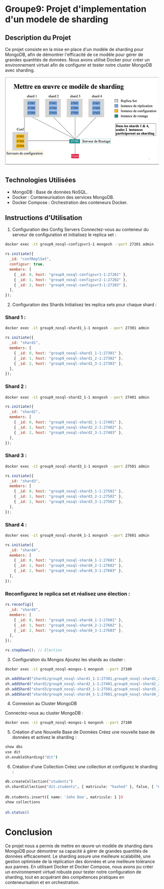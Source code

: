 # Groupe9: Projet d'implementation d'un modele de sharding

## Description du Projet

Ce projet consiste en la mise en place d'un modèle de sharding pour MongoDB, afin de démontrer l'efficacité de ce modèle pour gérer de grandes quantités de données. Nous avons utilisé Docker pour créer un environnement virtuel afin de configurer et tester notre cluster MongoDB avec sharding.

![Modele de Sharding a implementer](./MongoDB_Devoir.png)

## Technologies Utilisées

- MongoDB : Base de données NoSQL.
- Docker : Conteneurisation des services MongoDB.
- Docker Compose : Orchestration des conteneurs Docker.

## Instructions d'Utilisation

1. Configuration des Config Servers
   Connectez-vous au conteneur du serveur de configuration et initialisez le replica set :

```bash
docker exec -it group9_nosql-configsvr1-1 mongosh --port 27201 admin
```

```javascript
rs.initiate({
  _id: "confReplSet",
  configsvr: true,
  members: [
    { _id: 0, host: "group9_nosql-configsvr1-1:27201" },
    { _id: 1, host: "group9_nosql-configsvr2-1:27202" },
    { _id: 2, host: "group9_nosql-configsvr3-1:27203" },
  ],
});
```

2. Configuration des Shards
   Initialisez les replica sets pour chaque shard :

### Shard 1 :

```bash
docker exec -it group9_nosql-shard1_1-1 mongosh --port 27301 admin
```

```javascript
rs.initiate({
  _id: "shard1",
  members: [
    { _id: 0, host: "group9_nosql-shard1_1-1:27301" },
    { _id: 1, host: "group9_nosql-shard1_2-1:27302" },
    { _id: 2, host: "group9_nosql-shard1_3-1:27303" },
  ],
});
```

### Shard 2 :

```bash
docker exec -it group9_nosql-shard2_1-1 mongosh --port 27401 admin
```

```javascript
rs.initiate({
  _id: "shard2",
  members: [
    { _id: 0, host: "group9_nosql-shard2_1-1:27401" },
    { _id: 1, host: "group9_nosql-shard2_2-1:27402" },
    { _id: 2, host: "group9_nosql-shard2_3-1:27403" },
  ],
});
```

### Shard 3 :

```bash
docker exec -it group9_nosql-shard3_1-1 mongosh --port 27501 admin
```

```javascript
rs.initiate({
  _id: "shard3",
  members: [
    { _id: 0, host: "group9_nosql-shard3_1-1:27501" },
    { _id: 1, host: "group9_nosql-shard3_2-1:27502" },
    { _id: 2, host: "group9_nosql-shard3_3-1:27503" },
  ],
});
```

### Shard 4 :

```bash
docker exec -it group9_nosql-shard4_1-1 mongosh --port 27601 admin
```

```javascript
rs.initiate({
  _id: "shard4",
  members: [
    { _id: 0, host: "group9_nosql-shard4_1-1:27601" },
    { _id: 1, host: "group9_nosql-shard4_2-1:27602" },
    { _id: 2, host: "group9_nosql-shard4_3-1:27603" },
  ],
});
```

### Reconfigurez le replica set et réalisez une élection :

```javascript
rs.reconfig({
  _id: "shard4",
  members: [
    { _id: 0, host: "group9_nosql-shard4_1-1:27601" },
    { _id: 1, host: "group9_nosql-shard4_2-1:27602" },
    { _id: 2, host: "group9_nosql-shard4_3-1:27603" },
  ],
});
```

```javascript
rs.stepDown(); // Election
```

3. Configuration du Mongos
   Ajoutez les shards au cluster :

```bash
docker exec -it group9_nosql-mongos-1 mongosh --port 27100
```

```javascript
sh.addShard("shard1/group9_nosql-shard1_1-1:27301,group9_nosql-shard1_2-1:27302") # deux instances participent
sh.addShard("shard2/group9_nosql-shard2_1-1:27401,group9_nosql-shard2_2-1:27402,group9_nosql-shard2_3-1:27403")
sh.addShard("shard3/group9_nosql-shard3_1-1:27501,group9_nosql-shard3_2-1:27502,group9_nosql-shard3_3-1:27503")
sh.addShard("shard4/group9_nosql-shard4_1-1:27601,group9_nosql-shard4_2-1:27602") # deux instances participent
```

4. Connexion au Cluster MongoDB

Connectez-vous au cluster MongoDB :

```bash
docker exec -it group9_nosql-mongos-1 mongosh --port 27100
```

5. Création d'une Nouvelle Base de Données
   Créez une nouvelle base de données et activez le sharding :

```bash
show dbs
use dit
sh.enableSharding("dit")
```

6. Création d'une Collection
   Créez une collection et configurez le sharding :

```bash
db.createCollection("students")
sh.shardCollection("dit.students", { matricule: "hashed" }, false, { "numInitialChunks": 1, "chunkSize": 10 })

db.students.insert({ name: 'John Doe', matricule: 1 })
show collections

sh.status()
```

# Conclusion

Ce projet nous a permis de mettre en œuvre un modèle de sharding dans MongoDB pour démontrer sa capacité à gérer de grandes quantités de données efficacement. Le sharding assure une meilleure scalabilité, une gestion optimisée de la réplication des données et une meilleure tolérance aux pannes. En utilisant Docker et Docker Compose, nous avons pu créer un environnement virtuel robuste pour tester notre configuration de sharding, tout en acquérant des compétences pratiques en conteneurisation et en orchestration.
